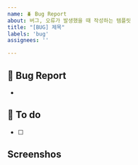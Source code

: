 ```yaml
---
name: 🪲 Bug Report
about: 버그, 오류가 발생했을 때 작성하는 템플릿
title: "[BUG] 제목"
labels: 'bug'
assignees: ''

---
```

## 🐛 Bug Report
<!-- 버그 설명, 재현 방법 -->
- 

## 📝 To do 
- [ ]

## Screenshos
<!-- 있으면 추가 -->
